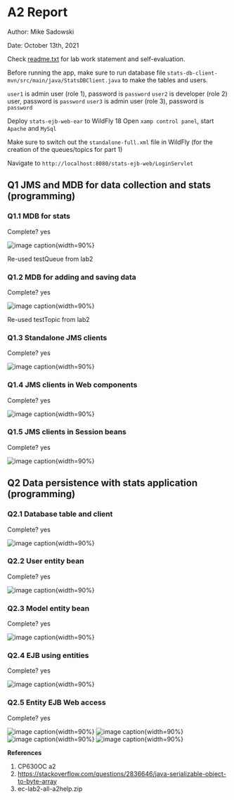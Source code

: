 # A2 Report

Author: Mike Sadowski

Date: October 13th, 2021

Check [readme.txt](readme.txt) for lab work statement and self-evaluation.

Before running the app, make sure to run database file `stats-db-client-mvn/src/main/java/StatsDBClient.java` to make the tables and users.

`user1` is admin user (role 1), password is `password`
`user2` is developer (role 2) user, password is `password`
`user3` is admin user (role 3), password is `password`

Deploy `stats-ejb-web-ear` to WildFly 18
Open `xamp control panel`, start `Apache` and `MySql`

Make sure to switch out the `standalone-full.xml` file in WildFly (for the creation of the queues/topics for part 1)

Navigate to `http://localhost:8080/stats-ejb-web/LoginServlet`

## Q1 JMS and MDB for data collection and stats (programming)

### Q1.1 MDB for stats

Complete? yes

![image caption](images/task1-1.png){width=90%}

Re-used testQueue from lab2

### Q1.2 MDB for adding and saving data

Complete? yes

![image caption](images/task1-2.png){width=90%}

Re-used testTopic from lab2

### Q1.3 Standalone JMS clients

Complete? yes

![image caption](images/task1-3.png){width=90%}

### Q1.4 JMS clients in Web components

Complete? yes

![image caption](images/task1-4.png){width=90%}

### Q1.5 JMS clients in Session beans

Complete? yes

![image caption](images/task1-5.png){width=90%}

## Q2 Data persistence with stats application (programming)

### Q2.1 Database table and client

Complete? yes

![image caption](images/task2-1.png){width=90%}

### Q2.2 User entity bean

Complete? yes

![image caption](images/task2-2.png){width=90%}

### Q2.3 Model entity bean

Complete? yes

![image caption](images/task2-3.png){width=90%}

### Q2.4 EJB using entities

Complete? yes

![image caption](images/task2-4.png){width=90%}

### Q2.5 Entity EJB Web access

Complete? yes

![image caption](images/task2-5-1.png){width=90%}
![image caption](images/task2-5-2.png){width=90%}
![image caption](images/task2-5-3.png){width=90%}
![image caption](images/task2-5-4.png){width=90%}

**References**

1. CP630OC a2
2. https://stackoverflow.com/questions/2836646/java-serializable-object-to-byte-array
3. ec-lab2-all-a2help.zip
